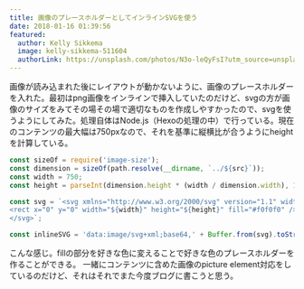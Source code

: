 ```yaml
---
title: 画像のプレースホルダーとしてインラインSVGを使う
date: 2018-01-16 01:39:56
featured:
  author: Kelly Sikkema
  image: kelly-sikkema-511604
  authorLink: https://unsplash.com/photos/N3o-leQyFsI?utm_source=unsplash&utm_medium=referral&utm_content=creditCopyText
---
```


画像が読み込まれた後にレイアウトが動かないように、画像のプレースホルダーを入れた。最初はpng画像をインラインで挿入していたのだけど、svgの方が画像のサイズをみてその場その場で適切なものを作成しやすかったので、svgを使うようにしてみた。処理自体はNode.js（Hexoの処理の中）で行っている。現在のコンテンツの最大幅は750pxなので、それを基準に縦横比が合うようにheightを計算している。<!-- more -->

```javascript
const sizeOf = require('image-size');
const dimension = sizeOf(path.resolve(__dirname, `../${src}`));
const width = 750;
const height = parseInt(dimension.height * (width / dimension.width), 10);

const svg = `<svg xmlns="http://www.w3.org/2000/svg" version="1.1" width="${width}" height="${height}">
<rect x="0" y="0" width="${width}" height="${height}" fill="#f0f0f0" />
</svg>`;

const inlineSVG = 'data:image/svg+xml;base64,' + Buffer.from(svg).toString('base64');
```

こんな感じ。fillの部分を好きな色に変えることで好きな色のプレースホルダーを作ることができる。
一緒にコンテンツに含めた画像のpicture element対応をしているのだけど、それはそれでまた今度ブログに書こうと思う。
